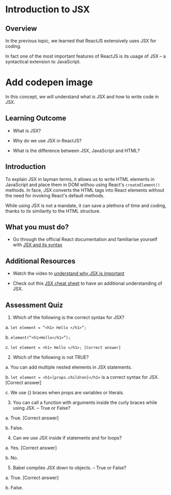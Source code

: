 # Introduction to JSX

## Overview

In the previous topic, we learned that ReactJS extensively uses JSX for coding.


In fact one of the most important features of ReactJS is its usage of JSX – a syntactical extension to JavaScript. 

# Add codepen image

In this concept, we will understand what is JSX and how to write code in JSX.

## Learning Outcome
-	What is JSX?

-	Why do we use JSX in ReactJS?

-	What is the difference between JSX, JavaScript and HTML?


## Introduction

To explain JSX in layman terms, it allows us to write HTML elements in JavaScript and place them in DOM withou using React's ```createElement()``` methods. In face, JSX converts the HTML tags into React elements without the need for invoking React's default methods.

While using JSX is not a mandate, it can save a plethora of time and coding, thanks to its similarity to the HTML structure.

## What you must do?

-	Go through the official React documentation and familiarise yourself with [JSX and its syntax](https://reactjs.org/docs/introducing-jsx.html) 

## Additional Resources

-	Watch the video to [understand why JSX is important](https://www.youtube.com/watch?v=x7cQ3mrcKaY)

-	Check out this [JSX cheat sheet](https://frontarm.com/james-k-nelson/jsx-live-cheatsheet/) to have an additional understanding of JSX.


## Assessment Quiz

1.	Which of the following is the correct syntax for JSX?

a.	`let element = “<h1> Hello </h1>”;`

b.	`element(“<h1>Hello</h1>”);`

c.	`let element = <h1> Hello </h1>; [Correct answer]`


2.	Which of the following is not TRUE?

a.	You can add multiple nested elements in JSX statements.

b.	`let element = <h1>[props.children]</h1>` is a correct syntax for JSX. [Correct answer]

c.	We use {} braces when props are variables or literals.

3.	You can call a function with arguments inside the curly braces while using JSX. – True or False?

a.	True. [Correct answer]

b.	False.

4.	Can we use JSX inside if statements and for loops?

a.	Yes. [Correct answer]

b.	No.

5.	Babel compiles JSX down to objects. – True or False?

a.	True. [Correct answer]

b.	False.


